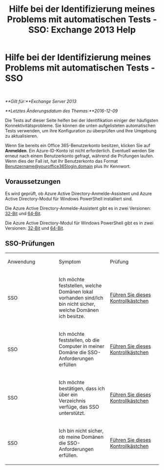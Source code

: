 ﻿---
title: 'Hilfe bei der Identifizierung meines Problems mit automatischen Tests - SSO: Exchange 2013 Help'
TOCTitle: Hilfe bei der Identifizierung meines Problems mit automatischen Tests - SSO
ms:assetid: b7d8418d-f6a9-4bed-af84-0b2ad0554aa9
ms:mtpsurl: https://technet.microsoft.com/de-de/library/Dn793975(v=EXCHG.150)
ms:contentKeyID: 62633027
ms.date: 05/22/2018
mtps_version: v=EXCHG.150
ms.translationtype: MT
---

# Hilfe bei der Identifizierung meines Problems mit automatischen Tests - SSO

 

_**Gilt für:**Exchange Server 2013_

_**Letztes Änderungsdatum des Themas:**2016-12-09_

Die Tests auf dieser Seite helfen bei der Identifikation einiger der häufigsten Konnektivitätsprobleme. Sie können die unten aufgelisteten automatischen Tests verwenden, um ihre Konfiguration zu überprüfen und Ihre Umgebung zu aktualisieren.

Wenn Sie bereits ein Office 365-Benutzerkonto besitzen, klicken Sie auf **Anmelden**. Ein Azure-ID-Konto ist nicht erforderlich. Eventuell werden Sie erneut nach einem Benutzerkonto gefragt, während die Prüfungen laufen. Wenn dies der Fall ist, hat Ihr Benutzerkonto das Format Benutzername@youroffice365login.domain plus Ihr Kennwort.

## Voraussetzungen

Es wird geprüft, ob Azure Active Directory-Anmelde-Assistent und Azure Active Directory-Modul für Windows PowerShell installiert sind.

Die Azure Active Directory-Anmelde-Assistent gibt es in zwei Versionen: [32-Bit](https://go.microsoft.com/fwlink/?linkid=286261) und [64-Bit](https://go.microsoft.com/fwlink/?linkid=286262).

Die Azure Active Directory-Modul für Windows PowerShell gibt es in zwei Versionen: [32-Bit](https://go.microsoft.com/fwlink/?linkid=286258) und [64-Bit](https://go.microsoft.com/fwlink/?linkid=286259).

## SSO-Prüfungen


<table>
<colgroup>
<col style="width: 33%" />
<col style="width: 33%" />
<col style="width: 33%" />
</colgroup>
<tbody>
<tr class="odd">
<td><p>Anwendung</p></td>
<td><p>Symptom</p></td>
<td><p>Prüfung</p></td>
</tr>
<tr class="even">
<td><p>SSO</p></td>
<td><p>Ich möchte feststellen, welche Domänen lokal vorhanden sind/Ich bin nicht sicher, welche Domänen ich besitze.</p></td>
<td><p><a href="https://go.microsoft.com/?linkid=9834918">Führen Sie dieses Kontrollkästchen</a></p></td>
</tr>
<tr class="odd">
<td><p>SSO</p></td>
<td><p>Ich möchte feststellen, ob die Computer in meiner Domäne die SSO-Anforderungen erfüllen</p></td>
<td><p><a href="https://go.microsoft.com/?linkid=9834912">Führen Sie dieses Kontrollkästchen</a></p></td>
</tr>
<tr class="even">
<td><p>SSO</p></td>
<td><p>Ich möchte bestätigen, dass ich über ein Verzeichnis verfüge, das SSO unterstützt.</p></td>
<td><p><a href="https://go.microsoft.com/?linkid=9834876">Führen Sie dieses Kontrollkästchen</a></p></td>
</tr>
<tr class="odd">
<td><p>SSO</p></td>
<td><p>Ich bin nicht sicher, ob meine Domänen die SSO-Anforderungen erfüllen.</p></td>
<td><p><a href="https://go.microsoft.com/?linkid=9834918">Führen Sie dieses Kontrollkästchen</a></p></td>
</tr>
</tbody>
</table>

